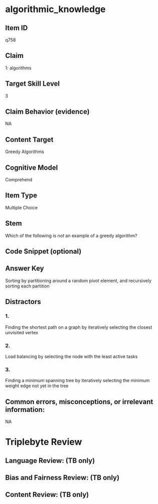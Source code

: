 # algorithmic_knowledge

## Item ID
q758

## Claim
1: algorithms

## Target Skill Level
3

## Claim Behavior (evidence)
NA

## Content Target
Greedy Algorithms

## Cognitive Model
Comprehend

## Item Type
Multiple Choice

## Stem
Which of the following is *not* an example of a greedy algorithm?

## Code Snippet (optional)


## Answer Key
Sorting by partitioning around a random pivot element, and recursively sorting each partition

## Distractors

### 1.
Finding the shortest path on a graph by iteratively selecting the closest unvisited vertex

### 2.
Load balancing by selecting the node with the least active tasks

### 3.
Finding a minimum spanning tree by iteratively selecting the minimum weight edge not yet in the tree

## Common errors, misconceptions, or irrelevant information:
NA

# Triplebyte Review


## Language Review: (TB only)


## Bias and Fairness Review: (TB only)


## Content Review: (TB only)

